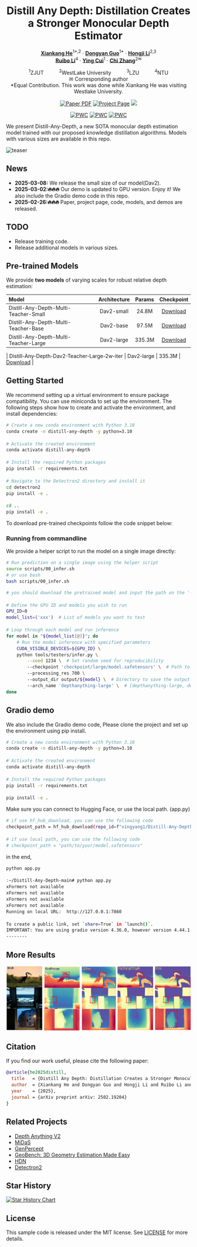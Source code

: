 <div align="center">
<h1>Distill Any Depth: 
  Distillation Creates a Stronger Monocular Depth Estimator
</h1>
  
[**Xiankang He**](https://github.com/shuiyued)<sup>1*,2</sup> · [**Dongyan Guo**](https://homepage.zjut.edu.cn/gdy/)<sup>1*</sup> · [**Hongji Li**]()<sup>2,3</sup>
  <br>
[**Ruibo Li**]()<sup>4</sup> · [**Ying Cui**](https://homepage.zjut.edu.cn/cuiying/)<sup>1</sup> · [**Chi Zhang**](https://icoz69.github.io/)<sup>2✉</sup> 

<sup>1</sup>ZJUT&emsp;&emsp;&emsp;<sup>2</sup>WestLake University&emsp;&emsp;&emsp;<sup>3</sup>LZU&emsp;&emsp;&emsp;<sup>4</sup>NTU
<br>
✉ Corresponding author
<br>
*Equal Contribution. This work was done while Xiankang He was visiting Westlake University.

<a href="http://arxiv.org/abs/2502.19204"><img src='https://img.shields.io/badge/ArXiv-2502.19204-red' alt='Paper PDF'></a>
<a href='https://distill-any-depth-official.github.io'><img src='https://img.shields.io/badge/Project-Page-green' alt='Project Page'></a>
<a href='https://huggingface.co/spaces/xingyang1/Distill-Any-Depth'><img src='https://img.shields.io/badge/%F0%9F%A4%97%20Gradio%20Demo-HF-orange'></a>

[![PWC](https://img.shields.io/endpoint.svg?url=https://paperswithcode.com/badge/distill-any-depth-distillation-creates-a/monocular-depth-estimation-on-eth3d)](https://paperswithcode.com/sota/monocular-depth-estimation-on-eth3d?p=distill-any-depth-distillation-creates-a)
[![PWC](https://img.shields.io/endpoint.svg?url=https://paperswithcode.com/badge/distill-any-depth-distillation-creates-a/depth-estimation-on-scannetv2)](https://paperswithcode.com/sota/depth-estimation-on-scannetv2?p=distill-any-depth-distillation-creates-a)
[![PWC](https://img.shields.io/endpoint.svg?url=https://paperswithcode.com/badge/distill-any-depth-distillation-creates-a/monocular-depth-estimation-on-nyu-depth-v2)](https://paperswithcode.com/sota/monocular-depth-estimation-on-nyu-depth-v2?p=distill-any-depth-distillation-creates-a)

</div>



We present Distill-Any-Depth, a new SOTA monocular depth estimation model trained with our proposed knowledge distillation algorithms. Models with various sizes are available in this repo.

![teaser](data/teaser/depthmap.png)

## News
- **2025-03-08:** We release the small size of our model(Dav2).
- **2025-03-02:🔥🔥🔥** Our demo is updated to GPU version. Enjoy it! We also include the Gradio demo code in this repo.
- **2025-02-26:🔥🔥🔥** Paper, project page, code, models, and demos are  released.

## TODO
- Release training code.
- Release additional models in various sizes.

## Pre-trained Models

We provide **two models** of varying scales for robust relative depth estimation:

| Model | Architecture | Params | Checkpoint |
|:-|:-:|:-:|:-:|
| Distill-Any-Depth-Multi-Teacher-Small | Dav2-small | 24.8M | [Download](https://huggingface.co/xingyang1/Distill-Any-Depth/resolve/main/small/model.safetensors?download=true) |
| Distill-Any-Depth-Multi-Teacher-Base | Dav2-base | 97.5M | [Download](https://huggingface.co/xingyang1/Distill-Any-Depth/resolve/main/base/model.safetensors?download=true) |
| Distill-Any-Depth-Multi-Teacher-Large | Dav2-large | 335.3M | [Download](https://huggingface.co/xingyang1/Distill-Any-Depth/resolve/main/large/model.safetensors?download=true) |

<!-- | Distill-Any-Depth-Dav2-Teacher-MiDaSv3.1 | dpt_beit_large_512 | 345M | [Download]() | -->
| Distill-Any-Depth-Dav2-Teacher-Large-2w-iter | Dav2-large | 335.3M | [Download](https://huggingface.co/xingyang1/Distill-Any-Depth/resolve/main/Distill-Any-Depth-Dav2-Teacher-Large-2w-iter/model.safetensors?download=true) |


## Getting Started

We recommend setting up a virtual environment to ensure package compatibility. You can use miniconda to set up the environment. The following steps show how to create and activate the environment, and install dependencies:

```bash
# Create a new conda environment with Python 3.10
conda create -n distill-any-depth -y python=3.10

# Activate the created environment
conda activate distill-any-depth

# Install the required Python packages
pip install -r requirements.txt

# Navigate to the Detectron2 directory and install it
cd detectron2
pip install -e .

cd ..
pip install -e .
```

To download pre-trained checkpoints follow the code snippet below:


### Running from commandline

We provide a helper script to run the model on a single image directly:
```bash
# Run prediction on a single image using the helper script
source scripts/00_infer.sh
# or use bash
bash scripts/00_infer.sh
```

```bash
# you should download the pretrained model and input the path on the '--checkpoint'

# Define the GPU ID and models you wish to run
GPU_ID=0
model_list=('xxx')  # List of models you want to test

# Loop through each model and run inference
for model in "${model_list[@]}"; do
    # Run the model inference with specified parameters
    CUDA_VISIBLE_DEVICES=${GPU_ID} \
    python tools/testers/infer.py \
        --seed 1234 \  # Set random seed for reproducibility
        --checkpoint 'checkpoint/large/model.safetensors' \  # Path to the pre-trained model checkpoint
        --processing_res 700 \ 
        --output_dir output/${model} \  # Directory to save the output results
        --arch_name 'depthanything-large' \  # [depthanything-large, depthanything-base]
done
```

## Gradio demo
We also include the Gradio demo code, Please clone the project and set up the environment using pip install.

```bash
# Create a new conda environment with Python 3.10
conda create -n distill-any-depth -y python=3.10

# Activate the created environment
conda activate distill-any-depth

# Install the required Python packages
pip install -r requirements.txt

pip install -e .
```
Make sure you can connect to Hugging Face, or use the local path. (app.py)
```bash
# if use hf_hub_download, you can use the following code
checkpoint_path = hf_hub_download(repo_id=f"xingyang1/Distill-Any-Depth", filename=f"large/model.safetensors", repo_type="model")

# if use local path, you can use the following code
# checkpoint_path = "path/to/your/model.safetensors"
```
in the end, 
```bash
python app.py

:~/Distill-Any-Depth-main# python app.py 
xFormers not available
xFormers not available
xFormers not available
xFormers not available
Running on local URL:  http://127.0.0.1:7860

To create a public link, set `share=True` in `launch()`.
IMPORTANT: You are using gradio version 4.36.0, however version 4.44.1 is available, please upgrade.
--------
```

## More Results

![teaser](data/teaser/teaser.png)


## Citation

If you find our work useful, please cite the following paper:

```bibtex
@article{he2025distill,
  title   = {Distill Any Depth: Distillation Creates a Stronger Monocular Depth Estimator},
  author  = {Xiankang He and Dongyan Guo and Hongji Li and Ruibo Li and Ying Cui and Chi Zhang},
  year    = {2025},
  journal = {arXiv preprint arXiv: 2502.19204}
}
```

## Related Projects

- [Depth Anything V2](https://github.com/DepthAnything/Depth-Anything-V2)
- [MiDaS](https://github.com/isl-org/MiDaS)
- [GenPercept](https://github.com/aim-uofa/GenPercept)
- [GeoBench: 3D Geometry Estimation Made Easy](https://github.com/aim-uofa/geobench)
- [HDN](https://github.com/icoz69/HDN)
- [Detectron2](https://github.com/facebookresearch/detectron2)

## Star History

[![Star History Chart](https://api.star-history.com/svg?repos=Westlake-AGI-Lab/Distill-Any-Depth&type=Date)](https://star-history.com/#Westlake-AGI-Lab/Distill-Any-Depth&Date)

## License
This sample code is released under the MIT license. See [LICENSE](LICENSE) for more details.
